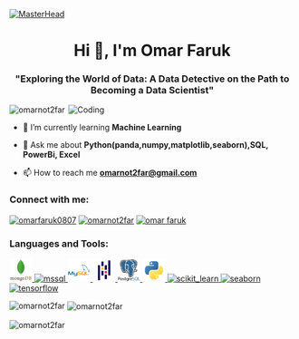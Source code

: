 [![MasterHead](https://png.pngtree.com/thumb_back/fh260/background/20220522/pngtree-marketing-strategy-and-data-analysis-image_1375025.jpg)](https://png.pngtree.com)
<h1 align="center">Hi 👋, I'm Omar Faruk</h1>
<h3 align="center">"Exploring the World of Data: A Data Detective on the Path to Becoming a Data Scientist"</h3>
<img align="right" alt="Coding" width="400" src="https://encrypted-tbn0.gstatic.com/images?q=tbn:ANd9GcT3o6qtnYWzVcFib1XsFucbT63FT3XbvV49zw&usqp=CAU">

<p align="left"> <img src="https://komarev.com/ghpvc/?username=omarnot2far&label=Profile%20views&color=0e75b6&style=flat" alt="omarnot2far" /> </p>

- 🌱 I’m currently learning **Machine Learning**

- 💬 Ask me about **Python(panda,numpy,matplotlib,seaborn),SQL, PowerBi, Excel**

- 📫 How to reach me **omarnot2far@gmail.com**

<h3 align="left">Connect with me:</h3>
<p align="left">
<a href="https://linkedin.com/in/omarfaruk0807" target="blank"><img align="center" src="https://raw.githubusercontent.com/rahuldkjain/github-profile-readme-generator/master/src/images/icons/Social/linked-in-alt.svg" alt="omarfaruk0807" height="30" width="40" /></a>
<a href="https://kaggle.com/omarnot2far" target="blank"><img align="center" src="https://raw.githubusercontent.com/rahuldkjain/github-profile-readme-generator/master/src/images/icons/Social/kaggle.svg" alt="omarnot2far" height="30" width="40" /></a>
<a href="https://medium.com/@omar faruk" target="blank"><img align="center" src="https://raw.githubusercontent.com/rahuldkjain/github-profile-readme-generator/master/src/images/icons/Social/medium.svg" alt="omar faruk" height="30" width="40" /></a>
</p>

<h3 align="left">Languages and Tools:</h3>
<p align="left"> <a href="https://www.mongodb.com/" target="_blank" rel="noreferrer"> <img src="https://raw.githubusercontent.com/devicons/devicon/master/icons/mongodb/mongodb-original-wordmark.svg" alt="mongodb" width="40" height="40"/> </a> <a href="https://www.microsoft.com/en-us/sql-server" target="_blank" rel="noreferrer"> <img src="https://www.svgrepo.com/show/303229/microsoft-sql-server-logo.svg" alt="mssql" width="40" height="40"/> </a> <a href="https://www.mysql.com/" target="_blank" rel="noreferrer"> <img src="https://raw.githubusercontent.com/devicons/devicon/master/icons/mysql/mysql-original-wordmark.svg" alt="mysql" width="40" height="40"/> </a> <a href="https://pandas.pydata.org/" target="_blank" rel="noreferrer"> <img src="https://raw.githubusercontent.com/devicons/devicon/2ae2a900d2f041da66e950e4d48052658d850630/icons/pandas/pandas-original.svg" alt="pandas" width="40" height="40"/> </a> <a href="https://www.postgresql.org" target="_blank" rel="noreferrer"> <img src="https://raw.githubusercontent.com/devicons/devicon/master/icons/postgresql/postgresql-original-wordmark.svg" alt="postgresql" width="40" height="40"/> </a> <a href="https://www.python.org" target="_blank" rel="noreferrer"> <img src="https://raw.githubusercontent.com/devicons/devicon/master/icons/python/python-original.svg" alt="python" width="40" height="40"/> </a> <a href="https://scikit-learn.org/" target="_blank" rel="noreferrer"> <img src="https://upload.wikimedia.org/wikipedia/commons/0/05/Scikit_learn_logo_small.svg" alt="scikit_learn" width="40" height="40"/> </a> <a href="https://seaborn.pydata.org/" target="_blank" rel="noreferrer"> <img src="https://seaborn.pydata.org/_images/logo-mark-lightbg.svg" alt="seaborn" width="40" height="40"/> </a> <a href="https://www.tensorflow.org" target="_blank" rel="noreferrer"> <img src="https://www.vectorlogo.zone/logos/tensorflow/tensorflow-icon.svg" alt="tensorflow" width="40" height="40"/> </a> </p>

<p><img align="left" src="https://github-readme-stats.vercel.app/api/top-langs?username=omarnot2far&show_icons=true&locale=en&layout=compact" alt="omarnot2far" /></p>

<p>&nbsp;<img align="center" src="https://github-readme-stats.vercel.app/api?username=omarnot2far&show_icons=true&locale=en" alt="omarnot2far" /></p>

<p><img align="center" src="https://github-readme-streak-stats.herokuapp.com/?user=omarnot2far&" alt="omarnot2far" /></p>
